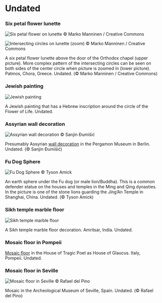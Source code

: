 # Undated

### Six petal flower lunette

![Six petal flower on lunette © Marko Manninen / Creative Commons](https://i0.wp.com/media-cache-ak0.pinimg.com/474x/dd/e4/b0/dde4b029a2d03a2578537d2e03f20159.jpg)

![Intersecting circles on lunette (zoom) © Marko Manninen / Creative Commons](https://floweroflifemystery.files.wordpress.com/2014/10/nacc88yttocc88kuva-2014-10-16-kello-16-19-45.png?w=474)

A six petal flower lunette above the door of the Orthodox chapel (upper picture). More complex pattern of the intersecting circles can be seen on both sides of the center circle when picture is zoomed in (lower picture). Patmos, Chora, Greece. Undated. (© Marko Manninen / Creative Commons)


### Jewish painting

![Jewish painting](https://i2.wp.com/media-cache-ec0.pinimg.com/474x/fb/d3/66/fbd366cf6ed7927477b46d024abaf1e2.jpg)

A Jewish painting that has a Hebrew inscription around the circle of the Flower of Life. Undated.


### Assyrian wall decoration

![Assyrian wall decoration © Sanjin Đumišić](https://i0.wp.com/media-cache-ak0.pinimg.com/474x/62/75/46/627546a39c0dee62f38f0920673a23c6.jpg)

Presumably Assyrian [wall decoration](http://sanjindumisic.com/sumer-pergamon-museum-in-berlin/) in the Pergamon Museum in Berlin. Undated. (© Sanjin Đumišić)


### Fu Dog Sphere

![Fu Dog Sphere © Tyson Amick](https://i1.wp.com/media-cache-ec0.pinimg.com/474x/f7/0d/b0/f70db07db997f6222c1907d84b435e31.jpg)

An earth sphere under the Fu dog (or male lion/Buddha). This is a common defender statue on the houses and temples in the Ming and Qing dynasties. In the picture is one of the stone lions guarding the Jing’An Temple in Shanghai, China. Undated. (© Tyson Amick)


### Sikh temple marble floor

![Sikh temple marble floor](https://floweroflifemystery.files.wordpress.com/2014/10/nacc88yttocc88kuva-2014-10-16-kello-16-20-20.png?w=474)

A Sikh temple marble floor decoration. Amritsar, India. Undated.


### Mosaic floor in Pompeii

[Mosaic floor](https://www.flickr.com/photos/70125105@N06/13980198177/) in the House of Tragic Poet as House of Glaucus. Italy, Pompeii. Undated.


### Mosaic floor in Seville

![Mosaic floor in Seville © Rafael del Pino](https://i1.wp.com/media-cache-ec0.pinimg.com/736x/8e/d3/94/8ed39487689eda506fbd1301611c7cbc.jpg)

Mosaic in the Archeological Museum of Seville, Spain. Undated. (© Rafael del Pino)

